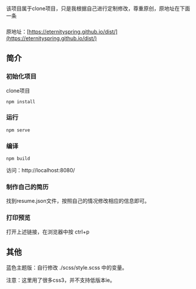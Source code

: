 ### 
 该项目属于clone项目，只是我根据自己进行定制修改，尊重原创，原地址在下面一条
### 
原地址：[https://eternityspring.github.io/dist/](https://eternityspring.github.io/dist/)
## 简介
### 初始化项目
clone项目

    npm install
### 运行
    npm serve
### 编译
    npm build
访问：http://localhost:8080/
### 制作自己的简历
找到resume.json文件，按照自己的情况修改相应的信息即可。
### 打印预览
打开上述链接，在浏览器中按
    ctrl+p
## 其他
蓝色主题版：自行修改 ./scss/style.scss 中的变量。

注意：这里用了很多css3，并不支持低版本ie。

